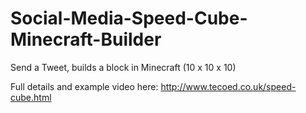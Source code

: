 Social-Media-Speed-Cube-Minecraft-Builder
=========================================

Send a Tweet, builds a block in Minecraft (10 x 10 x 10)

Full details and example video here: http://www.tecoed.co.uk/speed-cube.html

